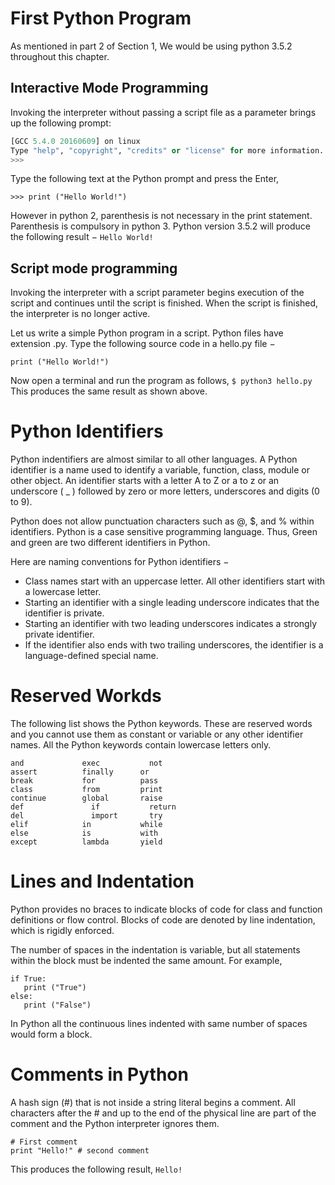 # First Python Program

As mentioned in part 2 of Section 1, We would be using python 3.5.2 throughout this chapter.

## Interactive Mode Programming
Invoking the interpreter without passing a script file as a parameter brings up the following prompt:

```Python 3.5.2 (default, Nov 23 2017, 16:37:01)
[GCC 5.4.0 20160609] on linux
Type "help", "copyright", "credits" or "license" for more information.
>>>
```

Type the following text at the Python prompt and press the Enter,
```
>>> print ("Hello World!")
```

However in python 2, parenthesis is not necessary in the print statement. Parenthesis is compulsory in python 3. Python version 3.5.2 will produce the following result −
`Hello World!`


## Script mode programming

Invoking the interpreter with a script parameter begins execution of the script and continues until the script is finished. When the script is finished, the interpreter is no longer active.

Let us write a simple Python program in a script. Python files have extension .py. Type the following source code in a hello.py file −
```python3
print ("Hello World!")
```

Now open a terminal and run the program as follows,
`$ python3 hello.py`
This produces the same result as shown above.

# Python Identifiers
Python indentifiers are almost similar to all other languages. A Python identifier is a name used to identify a variable, function, class, module or other object. An identifier starts with a letter A to Z or a to z or an underscore ( _ ) followed by zero or more letters, underscores and digits (0 to 9).

Python does not allow punctuation characters such as @, $, and % within identifiers. Python is a case sensitive programming language. Thus, Green and green are two different identifiers in Python.

Here are naming conventions for Python identifiers −
* Class names start with an uppercase letter. All other identifiers start with a lowercase letter.
* Starting an identifier with a single leading underscore indicates that the identifier is private.
* Starting an identifier with two leading underscores indicates a strongly private identifier.
* If the identifier also ends with two trailing underscores, the identifier is a language-defined special name.

# Reserved Workds
The following list shows the Python keywords. These are reserved words and you cannot use them as constant or variable or any other identifier names. All the Python keywords contain lowercase letters only.
```
and	            exec    	   not
assert	        finally      or
break         	for          pass
class         	from         print
continue        global       raise
def         	  if           return
del         	  import       try
elif          	in           while
else          	is           with
except          lambda       yield
```

# Lines and Indentation
Python provides no braces to indicate blocks of code for class and function definitions or flow control. Blocks of code are denoted by line indentation, which is rigidly enforced.

The number of spaces in the indentation is variable, but all statements within the block must be indented the same amount. For example,
```python3
if True:
   print ("True")
else:
   print ("False")
```
In Python all the continuous lines indented with same number of spaces would form a block.

# Comments in Python
A hash sign (#) that is not inside a string literal begins a comment. All characters after the # and up to the end of the physical line are part of the comment and the Python interpreter ignores them.
```python3
# First comment
print "Hello!" # second comment
```
This produces the following result,
`Hello!`

